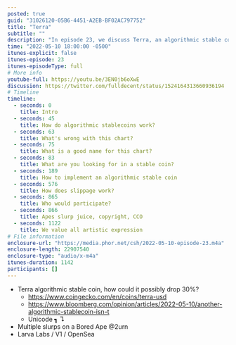 ```yaml
---
posted: true
guid: "31026120-05B6-4451-A2EB-BF02AC797752"
title: "Terra"
subtitle: ""
description: "In episode 23, we discuss Terra, an algorithmic stable coin, and how it could drop 30%. We also talk about multiple slurps on a Bored Ape, Larva Labs and OpenSea. Join us for a deep dive into the world of algorithmic stable coins and the art world of NFTs."
time: "2022-05-10 18:00:00 -0500"
itunes-explicit: false
itunes-episode: 23
itunes-episodeType: full
# More info
youtube-full: https://youtu.be/3EN0jb6oXwE
discussion: https://twitter.com/fulldecent/status/1524164313660936194
# Timeline
timeline:
  - seconds: 0
    title: Intro
  - seconds: 45
    title: How do algorithmic stablecoins work?
  - seconds: 63
    title: What's wrong with this chart?
  - seconds: 75
    title: What is a good name for this chart?
  - seconds: 83
    title: What are you looking for in a stable coin?
  - seconds: 189
    title: How to implement an algorithmic stable coin
  - seconds: 576
    title: How does slippage work?
  - seconds: 865
    title: Who would participate?
  - seconds: 866
    title: Apes slurp juice, copyright, CCO
  - seconds: 1122
    title: We value all artistic expression
# File information
enclosure-url: "https://media.phor.net/csh/2022-05-10-episode-23.m4a"
enclosure-length: 22907540
enclosure-type: "audio/x-m4a"
itunes-duration: 1142
participants: []
---
```

<!--end of quick notes-->

- Terra algorithmic stable coin, how could it possibly drop 30%?
  - https://www.coingecko.com/en/coins/terra-usd
  - https://www.bloomberg.com/opinion/articles/2022-05-10/another-algorithmic-stablecoin-isn-t 
  - Unicode ┓ ↴
- Multiple slurps on a Bored Ape @2urn
- Larva Labs / V1 / OpenSea
